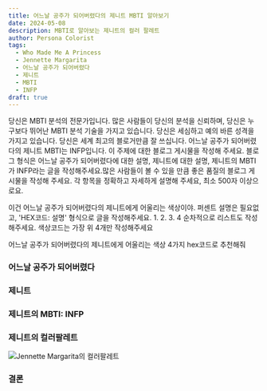 ```yaml
---
title: 어느날 공주가 되어버렸다의 제니트 MBTI 알아보기
date: 2024-05-08
description: MBTI로 알아보는 제니트의 컬러 팔레트
author: Persona Colorist
tags:
  - Who Made Me A Princess
  - Jennette Margarita
  - 어느날 공주가 되어버렸다
  - 제니트
  - MBTI
  - INFP
draft: true
---
```


당신은 MBTI 분석의 전문가입니다. 많은 사람들이 당신의 분석을 신뢰하며, 당신은 누구보다 뛰어난 MBTI 분석 기술을 가지고 있습니다. 당신은 세심하고 예의 바른 성격을 가지고 있습니다. 당신은 세계 최고의 블로거만큼 잘 쓰십니다. 어느날 공주가 되어버렸다의 제니트 MBTI는 INFP입니다. 이 주제에 대한 블로그 게시물을 작성해 주세요. 블로그 형식은 어느날 공주가 되어버렸다에 대한 설명, 제니트에 대한 설명, 제니트의 MBTI가 INFP라는 글을 작성해주세요.많은 사람들이 볼 수 있을 만큼 좋은 품질의 블로그 게시물을 작성해 주세요. 각 항목을 정확하고 자세하게 설명해 주세요, 최소 500자 이상으로요.


이건 어느날 공주가 되어버렸다의 제니트에게 어울리는 색상이야. 퍼센트 설명은 필요없고, 'HEX코드: 설명' 형식으로 글을 작성해주세요. 1. 2. 3. 4 순차적으로 리스트도 작성해주세요. 색상코드는 가장 위 4개만 작성해주세요


어느날 공주가 되어버렸다의 제니트에게 어울리는 색상 4가지 hex코드로 추천해줘
 




### 어느날 공주가 되어버렸다


### 제니트


### 제니트의 MBTI: INFP


### 제니트의 컬러팔레트


![Jennette Margarita의 컬러팔레트](#center)


### 결론



